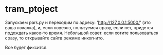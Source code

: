 # tram_ptoject
Запускаем pars.py и переходим по адресу: 'http://127.0.0.1:5000/' (это ваша локалка), и, если повезло, пользуемся сразу, если нет, придется подождать какое-то время.
Небольшой совет. если хотите пользоваться сразу, то открывайте сайтв режиме инкогнито.

Все будет фиксится.
